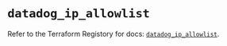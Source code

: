 # `datadog_ip_allowlist`

Refer to the Terraform Registory for docs: [`datadog_ip_allowlist`](https://www.terraform.io/docs/providers/datadog/r/ip_allowlist).
